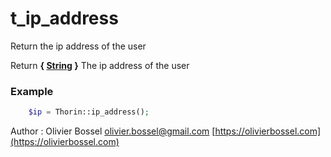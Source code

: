 # t_ip_address

Return the ip address of the user

Return **{ [String](http://php.net/manual/en/language.types.string.php) }** The ip address of the user

### Example
```php
	$ip = Thorin::ip_address();
```
Author : Olivier Bossel [olivier.bossel@gmail.com](mailto:olivier.bossel@gmail.com) [https://olivierbossel.com](https://olivierbossel.com)